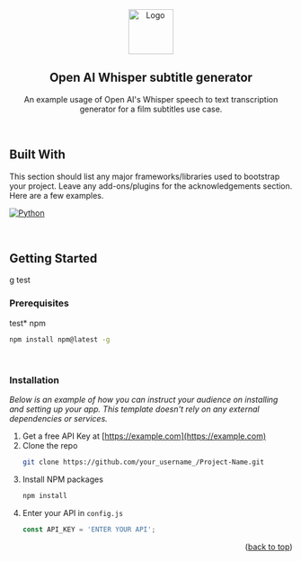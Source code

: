 <div align="center">
    <a href="https://openai.com/index/whisper">
        <img src="https://pbs.twimg.com/profile_images/1720598745664958465/TYA_2LYQ_400x400.png" alt="Logo" width="80" height="80">
    </a>
</div>

<h2 align="center">Open AI Whisper subtitle generator</h2>
<p align="center">
  An example usage of Open AI's Whisper speech to text transcription generator for a film subtitles use case.
</p>

<br>

## Built With

This section should list any major frameworks/libraries used to bootstrap your project. Leave any add-ons/plugins for the acknowledgements section. Here are a few examples.

[![Python][Python.org]][Python-url]

<br>

## Getting Started
g
test

### Prerequisites

test* npm
  ```sh
  npm install npm@latest -g
  ```
<br>

### Installation

_Below is an example of how you can instruct your audience on installing and setting up your app. This template doesn't rely on any external dependencies or services._

1. Get a free API Key at [https://example.com](https://example.com)
2. Clone the repo
   ```sh
   git clone https://github.com/your_username_/Project-Name.git
   ```
3. Install NPM packages
   ```sh
   npm install
   ```
4. Enter your API in `config.js`
   ```js
   const API_KEY = 'ENTER YOUR API';
   ```

<p align="right">(<a href="#readme-top">back to top</a>)</p>

[Python.org]: https://img.shields.io/badge/python-3670A0?style=for-the-badge&logo=python&logoColor=ffdd54
[Python-url]: https://www.python.org